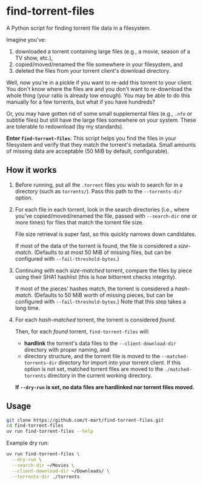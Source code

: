 # find-torrent-files

A Python script for finding torrent file data in a filesystem.

Imagine you've:

1. downloaded a torrent containing large files (e.g., a movie, season of a TV
   show, etc.),
2. copied/moved/renamed the file somewhere in your filesystem, and
3. deleted the files from your torrent client's download directory.

Well, now you're in a pickle if you want to re-add this torrent to your client.
You don't know where the files are and you don't want to re-download the whole
thing (your ratio is already low enough). You may be able to do this manually
for a few torrents, but what if you have hundreds?

Or, you may have gotten rid of some small supplemental files (e.g., `.nfo` or
subtitle files) but still have the large files somewhere on your system. These
are tolerable to redownload (by my standards).

**Enter `find-torrent-files`**: This script helps you find the files in your
filesystem and verify that they match the torrent's metadata. Small amounts of
missing data are acceptable (50 MiB by default, configurable).

## How it works

1. Before running, put all the `.torrent` files you wish to search for in a
   directory (such as `torrents/`). Pass this path to the `--torrents-dir`
   option.

2. For each file in each torrent, look in the search directories (i.e., where
   you've copied/moved/renamed the file, passed with `--search-dir` one or more
   times) for files that match the torrent file size.

   File size retrieval is super fast, so this quickly narrows down candidates.

   If most of the data of the torrent is found, the file is considered a
   _size-match_. (Defaults to at most 50 MiB of missing files, but can be
   configured with `--fail-threshold-bytes`.)

3. Continuing with each _size-matched_ torrent, compare the files by piece using
   their SHA1 hashlist (this is how bittorrent checks integrity).

   If most of the pieces' hashes match, the torrent is considered a
   _hash-match_. (Defaults to 50 MiB worth of missing pieces, but can be
   configured with `--fail-threshold-bytes`.) Note that this step takes a long
   time.

4. For each _hash-matched_ torrent, the torrent is considered _found_.

   Then, for each _found_ torrent, `find-torrent-files` will:

   - **hardlink** the torrent's data files to the `--client-download-dir`
     directory with proper naming, and
   - directory structure, and the torrent file is moved to the
     `--matched-torrents-dir` directory for import into your torrent client. If
     this option is not set, matched torrent files are moved to the
     `./matched-torrents` directory in the current working directory.

   **If `--dry-run` is set, no data files are hardlinked nor torrent files
   moved.**

## Usage

```bash
git clone https://github.com/t-mart/find-torrent-files.git
cd find-torrent-files
uv run find-torrent-files --help
```

Example dry run:

```bash
uv run find-torrent-files \
  --dry-run \
  --search-dir ~/Movies \
  --client-download-dir ~/Downloads/ \
  --torrents-dir ./torrents
```
